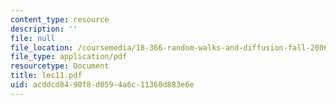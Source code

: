 ```yaml
---
content_type: resource
description: ''
file: null
file_location: /coursemedia/18-366-random-walks-and-diffusion-fall-2006/acddcd8490f8d0594a6c11360d883e6e_lec11.pdf
file_type: application/pdf
resourcetype: Document
title: lec11.pdf
uid: acddcd84-90f8-d059-4a6c-11360d883e6e
---
```

